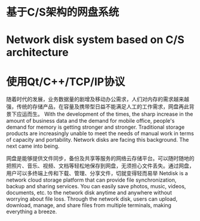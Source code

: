 # 基于C/S架构的网盘系统
#  Network disk system based on C/S architecture
#  使用Qt/C++/TCP/IP协议

随着时代的发展，业务数据量的剧增及移动办公需求，人们对内存的需求越来越强，传统的存储产品，在容量及携带型日益不能满足人工的工作需求，网盘再此背景下应运而生。
With the development of the times, the sharp increase in the amount of business data and the demand for mobile office, people's demand for memory is getting stronger and stronger. Traditional storage products are increasingly unable to meet the needs of manual work in terms of capacity and portability. Network disks are facing this background. The next came into being.

网盘是能够提供文件同步，备份及共享等服务的网络云存储平台。可以随时随地的把照片、音乐、视频、文档等轻松地保存到网盘，无须担心文件丢失。通过网盘，用户可以多终端上传和下载、管理、分享文件，切就变得轻而易举
Netdisk is a network cloud storage platform that can provide file synchronization, backup and sharing services. You can easily save photos, music, videos, documents, etc. to the network disk anytime and anywhere without worrying about file loss. Through the network disk, users can upload, download, manage, and share files from multiple terminals, making everything a breeze.
